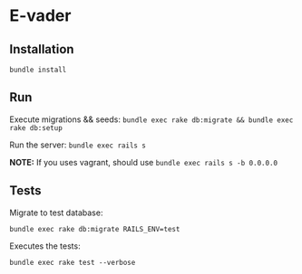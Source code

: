 # E-vader

## Installation

`bundle install`

## Run

Execute migrations && seeds: `bundle exec rake db:migrate && bundle exec rake db:setup`

Run the server: `bundle exec rails s`

**NOTE:** If you uses vagrant, should use `bundle exec rails s -b 0.0.0.0`

## Tests

Migrate to test database:

`bundle exec rake db:migrate RAILS_ENV=test`

Executes the tests:

`bundle exec rake test --verbose`
